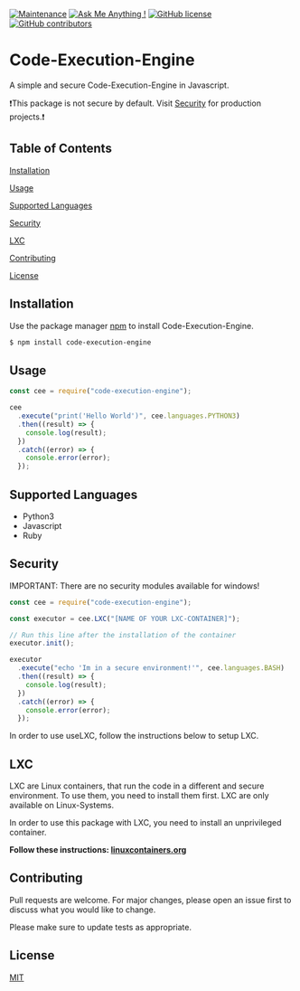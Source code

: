 [![Maintenance](https://img.shields.io/badge/Maintained%3F-yes-green.svg)](https://GitHub.com/simonkoeck/code-execution-engine/graphs/commit-activity) [![Ask Me Anything !](https://img.shields.io/badge/Ask%20me-anything-1abc9c.svg)](https://GitHub.com/simonkoeck) [![GitHub license](https://img.shields.io/github/license/simonkoeck/code-execution-engine)](https://github.com/simonkoeck/code-execution-engine/blob/master/LICENSE) [![GitHub contributors](https://img.shields.io/github/contributors/simonkoeck/code-execution-engine)](https://GitHub.com/simonkoeck/code-execution-engine)

# Code-Execution-Engine

A simple and secure Code-Execution-Engine in Javascript.

❗This package is not secure by default. Visit [Security](#security) for production projects.❗

## Table of Contents

[Installation](#installation)

[Usage](#usage)

[Supported Languages](#supported-languages)

[Security](#security)

[LXC](#lxc)

[Contributing](#contributing)

[License](#license)

<a name="installation"/>

## Installation

Use the package manager [npm](https://www.npmjs.com) to install Code-Execution-Engine.

```bash
$ npm install code-execution-engine
```

<a name="usage"/>

## Usage

```javascript
const cee = require("code-execution-engine");

cee
  .execute("print('Hello World')", cee.languages.PYTHON3)
  .then((result) => {
    console.log(result);
  })
  .catch((error) => {
    console.error(error);
  });
```

<a name="supported-languages"/>

## Supported Languages

- Python3
- Javascript
- Ruby

<a name="security"/>

## Security

IMPORTANT: There are no security modules available for windows!

```javascript
const cee = require("code-execution-engine");

const executor = cee.LXC("[NAME OF YOUR LXC-CONTAINER]");

// Run this line after the installation of the container
executor.init();

executor
  .execute("echo 'Im in a secure environment!'", cee.languages.BASH)
  .then((result) => {
    console.log(result);
  })
  .catch((error) => {
    console.error(error);
  });
```

In order to use useLXC, follow the instructions below to setup LXC.

<a name="lxc"/>

## LXC

LXC are Linux containers, that run the code in a different and secure environment. To use them, you need to install them first. LXC are only available on Linux-Systems.

In order to use this package with LXC, you need to install an unprivileged container.

**Follow these instructions: [linuxcontainers.org](https://linuxcontainers.org/lxc/getting-started/#creating-unprivileged-containers-as-a-user)**

<a name="contributing"/>

## Contributing

Pull requests are welcome. For major changes, please open an issue first to discuss what you would like to change.

Please make sure to update tests as appropriate.

<a name="license"/>

## License

[MIT](https://choosealicense.com/licenses/mit/)
